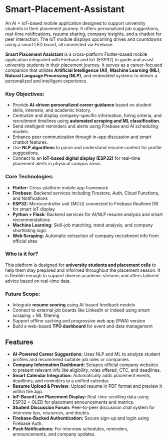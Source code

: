 # Smart-Placement-Assistant
An AI + IoT-based mobile application designed to support university students in their placement journey. It offers personalized job suggestions, real-time notifications, resume sharing, company insights, and a chatbot for peer interaction. The IoT module displays upcoming drives and countdowns using a smart LED board, all connected via Firebase.

<p>
  <strong>Smart Placement Assistant</strong> is a cross-platform Flutter-based mobile application integrated with Firebase and IoT (ESP32) to guide and assist university students in their placement journey. It serves as a career-focused companion that utilizes <strong>Artificial Intelligence (AI)</strong>, <strong>Machine Learning (ML)</strong>, <strong>Natural Language Processing (NLP)</strong>, and embedded systems to deliver a personalized and intelligent experience.
</p>

<h3>Key Objectives:</h3>
<ul>
  <li>Provide <strong>AI-driven personalized career guidance</strong> based on student skills, interests, and academic history.</li>
  <li>Centralize and display company-specific information, hiring criteria, and recruitment timelines using <strong>automated scraping and ML classification</strong>.</li>
  <li>Send intelligent reminders and alerts using Firebase and AI scheduling models.</li>
  <li>Enhance peer communication through in-app discussion and smart chatbot features.</li>
  <li>Use <strong>NLP algorithms</strong> to parse and understand resume content for profile suggestions.</li>
  <li>Connect to an <strong>IoT-based digital display (ESP32)</strong> for real-time placement alerts in physical campus areas.</li>
</ul>

<h3>Core Technologies:</h3>
<ul>
  <li><strong>Flutter:</strong> Cross-platform mobile app framework</li>
  <li><strong>Firebase:</strong> Backend services including Firestore, Auth, Cloud Functions, and Notifications</li>
  <li><strong>ESP32:</strong> Microcontroller unit (MCU) connected to Firebase Realtime DB for smart IoT display</li>
  <li><strong>Python + Flask:</strong> Backend services for AI/NLP resume analysis and smart recommendations</li>
  <li><strong>Machine Learning:</strong> Skill–job matching, trend analysis, and company shortlisting logic</li>
  <li><strong>Web Scraping:</strong> Automatic extraction of company recruitment info from official sites</li>
</ul>
<h3>Who is it for?</h3>
<p>
  This platform is designed for <strong>university students and placement cells</strong> to help them stay prepared and informed throughout the placement season. It is flexible enough to support diverse academic streams and offers tailored advice based on real-time data.
</p>

<h3>Future Scope:</h3>
<ul>
  <li>Integrate <strong>resume scoring</strong> using AI-based feedback models</li>
  <li>Connect to external job boards like LinkedIn or Indeed using smart scraping + ML filtering</li>
  <li>Support offline caching and progressive web app (PWA) version</li>
  <li>Build a web-based <strong>TPO dashboard</strong> for event and data management</li>
</ul>

<h2> Features</h2>
<ul>
  <li><strong>AI-Powered Career Suggestions:</strong> Uses NLP and ML to analyze student profiles and recommend suitable job roles or companies.</li>
  <li><strong>Company Information Dashboard:</strong> Scrapes official company websites to present relevant info like eligibility, roles offered, CTC, and deadlines.</li>
  <li><strong>Smart Calendar Integration:</strong> Automatically adds placement events, deadlines, and reminders to a unified calendar.</li>
  <li><strong>Resume Upload & Preview:</strong> Upload resume in PDF format and preview it within the app.</li>
  <li><strong>IoT-Based Live Placement Display:</strong> Real-time scrolling data using ESP32 + OLED for placement announcements and metrics.</li>
  <li><strong>Student Discussion Forum:</strong> Peer-to-peer discussion chat system for interview tips, resources, and doubts.</li>
  <li><strong>Firebase-Backed Authentication:</strong> Secure sign-up and login using Firebase Auth.</li>
  <li><strong>Push Notifications:</strong> For interview schedules, reminders, announcements, and company updates.</li>
</ul>


